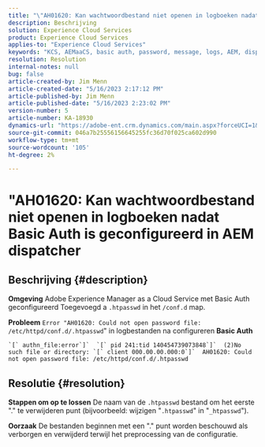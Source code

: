 ```yaml
---
title: "\"AH01620: Kan wachtwoordbestand niet openen in logboeken nadat Basic Auth is geconfigureerd in AEM dispatcher"
description: Beschrijving
solution: Experience Cloud Services
product: Experience Cloud Services
applies-to: "Experience Cloud Services"
keywords: "KCS, AEMaaCS, basic auth, password, message, logs, AEM, dispatcher, Adobe Experience Manager, AH01620, leshooting"
resolution: Resolution
internal-notes: null
bug: false
article-created-by: Jim Menn
article-created-date: "5/16/2023 2:17:12 PM"
article-published-by: Jim Menn
article-published-date: "5/16/2023 2:23:02 PM"
version-number: 5
article-number: KA-18930
dynamics-url: "https://adobe-ent.crm.dynamics.com/main.aspx?forceUCI=1&pagetype=entityrecord&etn=knowledgearticle&id=aefb9253-f4f3-ed11-8848-6045bd006079"
source-git-commit: 046a7b25556156645255fc36d70f025ca602d990
workflow-type: tm+mt
source-wordcount: '105'
ht-degree: 2%

---
```


# &quot;AH01620: Kan wachtwoordbestand niet openen in logboeken nadat Basic Auth is geconfigureerd in AEM dispatcher

## Beschrijving {#description}


<b>Omgeving</b>
Adobe Experience Manager as a Cloud Service met Basic Auth geconfigureerd Toegevoegd a `.htpasswd` in het `/conf.d` map.

<b>Probleem</b>
`Error "AH01620: Could not open password file: /etc/httpd/conf.d/.htpasswd`&quot; in logbestanden na configureren <b>Basic Auth</b>


```
`[` authn_file:error`]`  `[` pid 241:tid 140454739073848`]`  (2)No such file or directory: `[` client 000.00.00.000:0`]`  AH01620: Could not open password file: /etc/httpd/conf.d/.htpasswd
```





## Resolutie {#resolution}


<b>Stappen om op te lossen</b>
De naam van de `.htpasswd` bestand om het eerste &quot;.&quot; te verwijderen punt (bijvoorbeeld: wijzigen &quot;`.htpasswd`&quot; in &quot;`_htpasswd`&quot;).

<b>Oorzaak</b>
De bestanden beginnen met een &quot;.&quot; punt worden beschouwd als verborgen en verwijderd terwijl het preprocessing van de configuratie.
